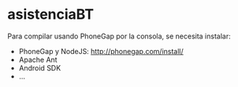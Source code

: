 # asistenciaBT

Para compilar usando PhoneGap por la consola, se necesita instalar:

- PhoneGap y NodeJS: http://phonegap.com/install/
- Apache Ant
- Android SDK
- ...